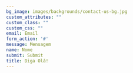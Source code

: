 ```yaml
---
bg_image: images/backgrounds/contact-us-bg.jpg
custom_attributes: ""
custom_class: ""
custom_css: ""
email: Email
form_action: '#'
message: Mensagem 
name: Nome
submit: Submit
title: Diga Olá!
---
```

